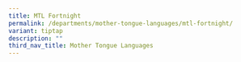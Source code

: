 ```yaml
---
title: MTL Fortnight
permalink: /departments/mother-tongue-languages/mtl-fortnight/
variant: tiptap
description: ""
third_nav_title: Mother Tongue Languages
---
```

